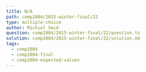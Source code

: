 ```yaml
---
title: N/A
path: comp2804/2015-winter-final/22
type: multiple-choice
author: Michiel Smid
question: comp2804/2015-winter-final/22/question.ts
solution: comp2804/2015-winter-final/22/solution.md
tags:
  - comp2804
  - comp2804-final
  - comp2804-expected-values
---
```

